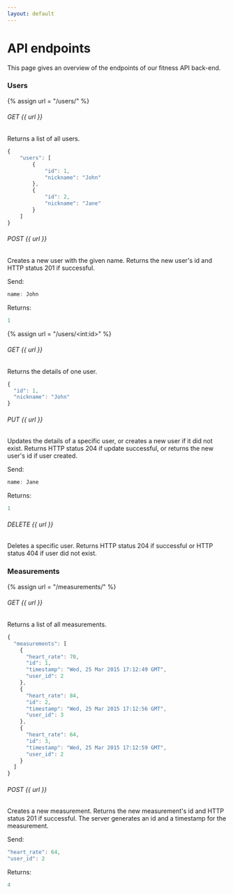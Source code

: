 ```yaml
---
layout: default
---
```


# API endpoints
This page gives an overview of the endpoints of our fitness API back-end.


### Users

{% assign url = "/users/" %}

###### GET {{ url }}

Returns a list of all users.

```javascript
{
    "users": [
        {
            "id": 1,
            "nickname": "John"
        },
        {
            "id": 2,
            "nickname": "Jane"
        }
    ]
}
```

###### POST {{ url }}

Creates a new user with the given name. Returns the new user's id and HTTP status 201 if successful.

Send:

```javascript
name: John
```

Returns:

```javascript
1
```

{% assign url = "/users/\<int:id\>" %}

###### GET {{ url }}

Returns the details of one user.

```javascript
{
  "id": 1,
  "nickname": "John"
}
```

###### PUT {{ url }}

Updates the details of a specific user, or creates a new user if it did not exist. Returns HTTP status 204 if update successful, or returns the new user's id if user created.

Send:

```javascript
name: Jane
```
Returns:

```javascript
1
```

###### DELETE {{ url }}

Deletes a specific user. Returns HTTP status 204 if successful or HTTP status 404 if user did not exist.


### Measurements

{% assign url = "/measurements/" %}


###### GET {{ url }}

Returns a list of all measurements.

```javascript
{
  "measurements": [
    {
      "heart_rate": 70,
      "id": 1,
      "timestamp": "Wed, 25 Mar 2015 17:12:49 GMT",
      "user_id": 2
    },
    {
      "heart_rate": 84,
      "id": 2,
      "timestamp": "Wed, 25 Mar 2015 17:12:56 GMT",
      "user_id": 3
    },
    {
      "heart_rate": 64,
      "id": 3,
      "timestamp": "Wed, 25 Mar 2015 17:12:59 GMT",
      "user_id": 2
    }
  ]
}
```

###### POST {{ url }}

Creates a new measurement. Returns the new measurement's id and HTTP status 201 if successful. The server generates an id and a timestamp for the measurement.

Send:

```javascript
"heart_rate": 64,
"user_id": 2
```

Returns:

```javascript
4
```
